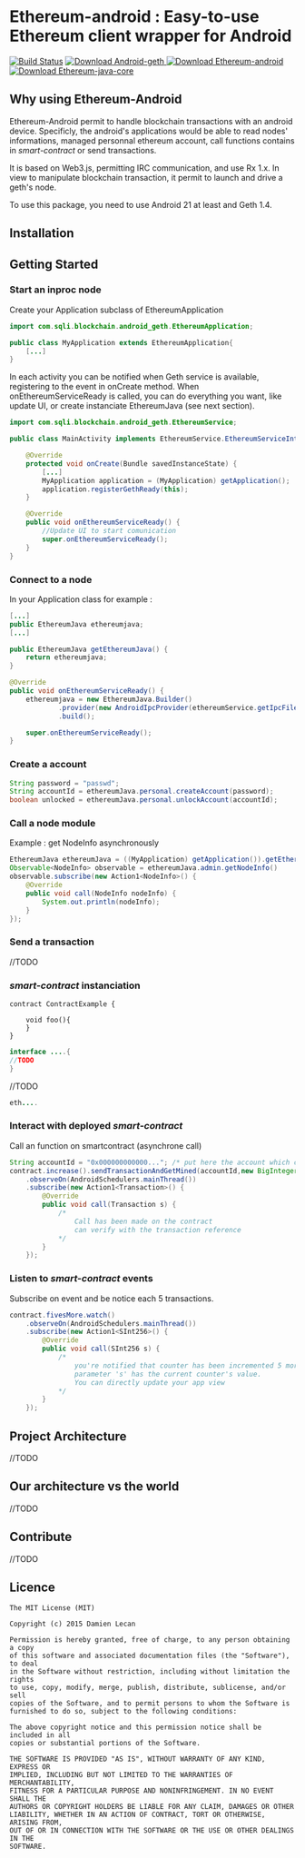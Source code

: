 # Ethereum-android : Easy-to-use Ethereum client wrapper for Android 

[![Build Status](https://travis-ci.org/sqli-nantes/ethereum-android.svg?branch=master)](https://travis-ci.org/sqli-nantes/ethereum-android)
[ ![Download Android-geth](https://api.bintray.com/packages/sqli-nantes/ethereum-android/android-geth/images/download.svg) ](https://bintray.com/sqli-nantes/ethereum-android/android-geth/_latestVersion)
[ ![Download Ethereum-android](https://api.bintray.com/packages/sqli-nantes/ethereum-android/ethereum-android/images/download.svg) ](https://bintray.com/sqli-nantes/ethereum-android/ethereum-android/_latestVersion)
[ ![Download Ethereum-java-core](https://api.bintray.com/packages/sqli-nantes/ethereum-android/ethereum-java-core/images/download.svg) ](https://bintray.com/sqli-nantes/ethereum-android/ethereum-java-core/_latestVersion)

## Why using Ethereum-Android
Ethereum-Android permit to handle blockchain transactions with an android device. Specificly, the android's applications would be able to read nodes' informations, managed personnal ethereum account, call functions contains in *smart-contract* or send transactions.

It is based on Web3.js, permitting IRC communication, and use Rx 1.x. In view to manipulate blockchain transaction, it permit to launch and drive a geth's node.

To use this package, you need to use Android 21 at least and Geth 1.4.

## Installation

## Getting Started
### Start an inproc node

Create your Application subclass of EthereumApplication
```java
import com.sqli.blockchain.android_geth.EthereumApplication;

public class MyApplication extends EthereumApplication{
    [...]
}
```

In each activity you can be notified when Geth service is available, registering to the event in onCreate method.
When onEthereumServiceReady is called, you can do everything you want, like update UI, or create instanciate EthereumJava (see next section).
```java
import com.sqli.blockchain.android_geth.EthereumService;

public class MainActivity implements EthereumService.EthereumServiceInterface{

    @Override
    protected void onCreate(Bundle savedInstanceState) {
        [...]
        MyApplication application = (MyApplication) getApplication();
        application.registerGethReady(this);
    }

    @Override
    public void onEthereumServiceReady() {
        //Update UI to start comunication
        super.onEthereumServiceReady();
    }
}
```

### Connect to a node

In your Application class for example :
```java
[...]
public EthereumJava ethereumjava;
[...]

public EthereumJava getEthereumJava() {
    return ethereumjava;
}

@Override
public void onEthereumServiceReady() {
    ethereumjava = new EthereumJava.Builder()
            .provider(new AndroidIpcProvider(ethereumService.getIpcFilePath();))
            .build();

    super.onEthereumServiceReady();
}  
```

### Create a account

```java
String password = "passwd";
String accountId = ethereumJava.personal.createAccount(password);
boolean unlocked = ethereumJava.personal.unlockAccount(accountId);
```

### Call a node module
Example : get NodeInfo asynchronously 
```java
EthereumJava ethereumJava = ((MyApplication) getApplication()).getEthereumJava()
Observable<NodeInfo> observable = ethereumJava.admin.getNodeInfo()
observable.subscribe(new Action1<NodeInfo>() {
    @Override
    public void call(NodeInfo nodeInfo) {
        System.out.println(nodeInfo);  
    }
});

```


### Send a transaction

//TODO

### *smart-contract* instanciation

```
contract ContractExample {

    void foo(){
    }
}    
```

```java
interface ....{
//TODO
}

```

//TODO
```java
eth....
```

### Interact with deployed *smart-contract*

Call an function on smartcontract (asynchrone call)

```java
String accountId = "0x000000000000..."; /* put here the account which call the function */
contract.increase().sendTransactionAndGetMined(accountId,new BigInteger("90000"))
    .observeOn(AndroidSchedulers.mainThread())
    .subscribe(new Action1<Transaction>() {
        @Override
        public void call(Transaction s) {
            /*
                Call has been made on the contract
                can verify with the transaction reference
            */
        }
    });
```



### Listen to *smart-contract* events
Subscribe on event and be notice each 5 transactions. 

```java
contract.fivesMore.watch()
    .observeOn(AndroidSchedulers.mainThread())
    .subscribe(new Action1<SInt256>() {
        @Override
        public void call(SInt256 s) {
            /*
                you're notified that counter has been incremented 5 more times
                parameter 's' has the current counter's value.
                You can directly update your app view
            */
        }
    });
```

## Project Architecture 

//TODO
## Our architecture vs the world
//TODO
## Contribute
//TODO
## Licence

```
The MIT License (MIT)

Copyright (c) 2015 Damien Lecan

Permission is hereby granted, free of charge, to any person obtaining a copy
of this software and associated documentation files (the "Software"), to deal
in the Software without restriction, including without limitation the rights
to use, copy, modify, merge, publish, distribute, sublicense, and/or sell
copies of the Software, and to permit persons to whom the Software is
furnished to do so, subject to the following conditions:

The above copyright notice and this permission notice shall be included in all
copies or substantial portions of the Software.

THE SOFTWARE IS PROVIDED "AS IS", WITHOUT WARRANTY OF ANY KIND, EXPRESS OR
IMPLIED, INCLUDING BUT NOT LIMITED TO THE WARRANTIES OF MERCHANTABILITY,
FITNESS FOR A PARTICULAR PURPOSE AND NONINFRINGEMENT. IN NO EVENT SHALL THE
AUTHORS OR COPYRIGHT HOLDERS BE LIABLE FOR ANY CLAIM, DAMAGES OR OTHER
LIABILITY, WHETHER IN AN ACTION OF CONTRACT, TORT OR OTHERWISE, ARISING FROM,
OUT OF OR IN CONNECTION WITH THE SOFTWARE OR THE USE OR OTHER DEALINGS IN THE
SOFTWARE.
```


